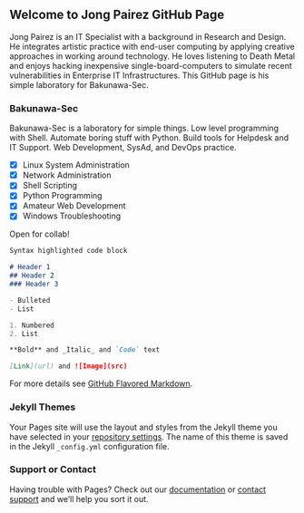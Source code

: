 ## Welcome to Jong Pairez GitHub Page

Jong Pairez is an IT Specialist with a background in Research and Design. He integrates artistic practice with end-user computing by applying creative approaches in working around technology. He loves listening to Death Metal and enjoys hacking inexpensive single-board-computers to simulate recent vulnerabilities in Enterprise IT Infrastructures. This GitHub page is his simple laboratory for Bakunawa-Sec. 

### Bakunawa-Sec

Bakunawa-Sec is a laboratory for simple things. Low level programming with Shell. Automate boring stuff with Python. Build tools for Helpdesk and IT Support. Web Development, SysAd, and DevOps practice.

-[x] Linux System Administration
-[x] Network Administration
-[x] Shell Scripting
-[x] Python Programming
-[x] Amateur Web Development
-[x] Windows Troubleshooting

Open for collab!

```markdown
Syntax highlighted code block

# Header 1
## Header 2
### Header 3

- Bulleted
- List

1. Numbered
2. List

**Bold** and _Italic_ and `Code` text

[Link](url) and ![Image](src)
```

For more details see [GitHub Flavored Markdown](https://guides.github.com/features/mastering-markdown/).

### Jekyll Themes

Your Pages site will use the layout and styles from the Jekyll theme you have selected in your [repository settings](https://github.com/bakunawa-ops/Bakunawa-Sec/settings). The name of this theme is saved in the Jekyll `_config.yml` configuration file.

### Support or Contact

Having trouble with Pages? Check out our [documentation](https://help.github.com/categories/github-pages-basics/) or [contact support](https://github.com/contact) and we’ll help you sort it out.
